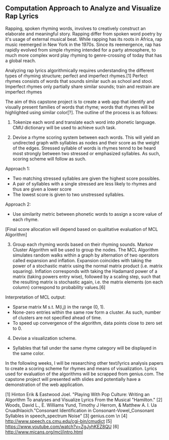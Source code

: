 ## Computation Approach to Analyze and Visualize Rap Lyrics

Rapping, spoken rhyming words, involves to creatively construct an elaborate and meaningful story. Rapping differ from spoken word poetry by it's usage of external musical beat. While rapping has its roots in Africa, rap music reemerged in New York in the 1970s. Since its reemergence, rap has rapidly evolved from simple rhyming intended for a party atmosphere, to much more complex word play rhyming to genre-crossing of today that has a global reach.

Analyzing rap lyrics algorithmically requires understanding the different types of rhyming structure; perfect and imperfect rhymes.[1] Perfect rhymes consists of words that sounds similar such as school and stool. Imperfect rhymes only partially share similar sounds; train and restrain are imperfect rhymes

The aim of this capstone project is to create a web app that identify and visually present families of words that rhyme; words that rhymes will be highlighted using similar color[?]. The outline of the process is as follows:

1. Tokenize each word and translate each word into phonetic language. CMU dictionary will be used to achieve such task.

2. Devise a rhyme scoring system between each words. This will yield an undirected graph with syllables as nodes and their score as the weight of the edges. Stressed syllable of words is rhymes tennd to be heard most strongly between two stressed or emphasized syllables. As such, scoring scheme will follow as such.

Approach 1:
- Two matching stressed syllables are given the highest score possibles.
- A pair of syllables with a single stressed are less likely to rhymes and thus are given a lower score
- The lowest score is given to two unstressed syllables.

Approach 2:
- Use similarity metric between phonetic words to assign a score value of each rhyme.

[Final score allocation will depend based on qualitative evaluation of MCL Algorithm]

3. Group each rhyming words based on their rhyming sounds. Markov Cluster Algorithm will be used to group the nodes. The MCL Algorithm simulates random walks within  a graph by alternation of two operators called expansion and inflation. Expansion coincides with taking the power of a stochastic matrix using the normal matrix product (i.e. matrix squaring). Inflation corresponds with taking the Hadamard power of a matrix (taking powers entry wise), followed by a scaling step, such that the resulting matrix is stochastic again, i.e. the matrix elements (on each column) correspond to probability values.[6]

Interpretation of MCL output:
- Sparse matrix M s.t. M(i,j) in the range (0, 1).
- None-zero entries within the same row form a cluster. As such, number of clusters are not specified ahead of time.
- To speed up convergence of the algorithm, data points close to zero set to 0.  

4. Devise a visualization scheme. 

- Syllables that fall under the same rhyme category will be displayed in the same color.

In the following weeks, I will be researching other text/lyrics analysis papers to create a scoring scheme for rhymes and means of visualization. Lyrics used for evaluation of the algorithms will be scrapped from genius.com. The capstone project will presented with slides and potentially have a demonstration of the web application.


  

[1] Hinton Erik & Eastwood Joel. "Playing With Pop Culture: Writing an Algorithm To analyses and Visualize Lyrics From the Musical "Hamilton." 
[2] Woods, David L., E. Williams Yund, Timothy J Herrom, & Matthew A. I. Ua Cruadhlaoich."Consonant Identification in Consonant-Vowel_Consonant Syllables in speech_spectrum Noise" 
[3] genius.com \n
[4] http://www.speech.cs.cmu.edu/cgi-bin/cmudict
[5] https://www.youtube.com/watch?v=ZgJyhKEZ8QU
[6] http://www.micans.org/mcl/intro.html

